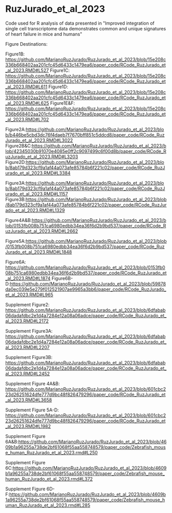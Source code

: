 # RuzJurado_et_al_2023
Code used for R analysis of data presented in "Improved integration of single cell transcriptome data demonstrates common and unique signatures of heart failure in mice and humans"

Figure Destinations:

Figure1B: https://github.com/MarianoRuzJurado/RuzJurado_et_al_2023/blob/15e208c336b668402aa201cfc45d6433c1479ea6/paper_code/RCode_RuzJurado_et_al_2023.RMD#L527
Figure1C: https://github.com/MarianoRuzJurado/RuzJurado_et_al_2023/blob/15e208c336b668402aa201cfc45d6433c1479ea6/paper_code/RCode_RuzJurado_et_al_2023.RMD#L611
Figure1D: https://github.com/MarianoRuzJurado/RuzJurado_et_al_2023/blob/15e208c336b668402aa201cfc45d6433c1479ea6/paper_code/RCode_RuzJurado_et_al_2023.RMD#L625
Figure1E&F: https://github.com/MarianoRuzJurado/RuzJurado_et_al_2023/blob/15e208c336b668402aa201cfc45d6433c1479ea6/paper_code/RCode_RuzJurado_et_al_2023.RMD#L702

Figure2A:https://github.com/MarianoRuzJurado/RuzJurado_et_al_2023/blob/b446be5cbd3dc76f4daeb7f7670bff851c5ddcd8/paper_code/RCode_RuzJurado_et_al_2023.RMD#L3022
Figure2B&C:https://github.com/MarianoRuzJurado/RuzJurado_et_al_2023/blob/42345030b91070e4085e0ff2c9097499c6f00d8b/paper_code/RCode_RuzJurado_et_al_2023.RMD#L3203
Figure2D:https://github.com/MarianoRuzJurado/RuzJurado_et_al_2023/blob/8ab179d323cf9a1af44a073afe85784b6f221c02/paper_code/RCode_RuzJurado_et_al_2023.RMD#L3384

Figure3A:https://github.com/MarianoRuzJurado/RuzJurado_et_al_2023/blob/8ab179d323cf9a1af44a073afe85784b6f221c02/paper_code/RCode_RuzJurado_et_al_2023.RMD#L1157
Figure3B:https://github.com/MarianoRuzJurado/RuzJurado_et_al_2023/blob/8ab179d323cf9a1af44a073afe85784b6f221c02/paper_code/RCode_RuzJurado_et_al_2023.RMD#L1329

Figure4A&B:https://github.com/MarianoRuzJurado/RuzJurado_et_al_2023/blob/0153fb008b751ca6980edbb34ea36f6d2b9bd537/paper_code/RCode_RuzJurado_et_al_2023.RMD#L2662

Figure5A:https://github.com/MarianoRuzJurado/RuzJurado_et_al_2023/blob/0153fb008b751ca6980edbb34ea36f6d2b9bd537/paper_code/RCode_RuzJurado_et_al_2023.RMD#L1848

Figure6A: https://github.com/MarianoRuzJurado/RuzJurado_et_al_2023/blob/0153fb008b751ca6980edbb34ea36f6d2b9bd537/paper_code/RCode_RuzJurado_et_al_2023.RMD#L1874
Figure6B-D:https://github.com/MarianoRuzJurado/RuzJurado_et_al_2023/blob/59878da0ec039e5e279f012521907ae9965a3bb6/paper_code/RCode_RuzJurado_et_al_2023.RMD#L965

Supplement Figure2:
https://github.com/MarianoRuzJurado/RuzJurado_et_al_2023/blob/6dfabab06dadafdbc2e1d4a7284e12a08a06adce/paper_code/RCode_RuzJurado_et_al_2023.RMD#L2172

Supplement Figure3A:
https://github.com/MarianoRuzJurado/RuzJurado_et_al_2023/blob/6dfabab06dadafdbc2e1d4a7284e12a08a06adce/paper_code/RCode_RuzJurado_et_al_2023.RMD#L2207

Supplement Figure3B: https://github.com/MarianoRuzJurado/RuzJurado_et_al_2023/blob/6dfabab06dadafdbc2e1d4a7284e12a08a06adce/paper_code/RCode_RuzJurado_et_al_2023.RMD#L2452

Supplement Figure 4A&B: https://github.com/MarianoRuzJurado/RuzJurado_et_al_2023/blob/601cbc223d26251624dfe777d9bc48f826479296/paper_code/RCode_RuzJurado_et_al_2023.RMD#L3658

Supplement Figure 5A-D: https://github.com/MarianoRuzJurado/RuzJurado_et_al_2023/blob/601cbc223d26251624dfe777d9bc48f826479296/paper_code/RCode_RuzJurado_et_al_2023.RMD#L1982

Supplement Figure 6A&B:https://github.com/MarianoRuzJurado/RuzJurado_et_al_2023/blob/4609b1a96255a738de2bf61068f55aa558748579/paper_code/Zebrafish_mouse_human_RuzJurado_et_al_2023.rmd#L250

Supplement Figure 6C:https://github.com/MarianoRuzJurado/RuzJurado_et_al_2023/blob/4609b1a96255a738de2bf61068f55aa558748579/paper_code/Zebrafish_mouse_human_RuzJurado_et_al_2023.rmd#L372

Supplement Figure 6D-F:https://github.com/MarianoRuzJurado/RuzJurado_et_al_2023/blob/4609b1a96255a738de2bf61068f55aa558748579/paper_code/Zebrafish_mouse_human_RuzJurado_et_al_2023.rmd#L285
